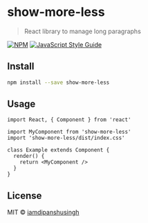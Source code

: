 # show-more-less

> React library to manage long paragraphs

[![NPM](https://img.shields.io/npm/v/show-more-less.svg)](https://www.npmjs.com/package/show-more-less) [![JavaScript Style Guide](https://img.shields.io/badge/code_style-standard-brightgreen.svg)](https://standardjs.com)

## Install

```bash
npm install --save show-more-less
```

## Usage

```tsx
import React, { Component } from 'react'

import MyComponent from 'show-more-less'
import 'show-more-less/dist/index.css'

class Example extends Component {
  render() {
    return <MyComponent />
  }
}
```

## License

MIT © [iamdipanshusingh](https://github.com/iamdipanshusingh)
